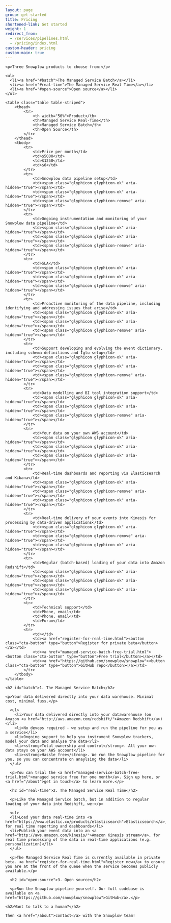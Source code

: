 ```yaml
---
layout: page
group: get-started
title: Pricing
shortened-link: Get started
weight: 1
redirect_from:
  - /services/pipelines.html
  - /pricing/index.html
custom-header: pricing
custom-main: true
---
```


<div class="wrapper white">
  <div class="container">

    <p>Three Snowplow products to choose from:</p>

    <ul>
      <li><a href="#batch">The Managed Service Batch</a></li>
      <li><a href="#real-time">The Managed Service Real Time</a></li>
      <li><a href="#open-source">Open source</a></li>
    </ul>

    <table class="table table-striped">
        <thead>
            <tr>
                <th width="50%">Product</th>
                <th>Managed Service Real-Time</th>
                <th>Managed Service Batch</th>
                <th>Open Source</th>
            </tr>
        </thead>
        <tbody>
        	<tr>
        		<td>Price per month</td>
        		<td>$5000</td>
        		<td>$1250</td>
        		<td>$0</td>
        	</tr>
        	<tr>
        		<td>Snowplow data pipeline setup</td>
        		<td><span class="glyphicon glyphicon-ok" aria-hidden="true"></span></td>
        		<td><span class="glyphicon glyphicon-ok" aria-hidden="true"></span></td>
        		<td><span class="glyphicon glyphicon-remove" aria-hidden="true"></span></td>
        	</tr>
        	<tr>
        		<td>Ongoing instrumentation and monitoring of your Snowplow data pipeline</td>
        		<td><span class="glyphicon glyphicon-ok" aria-hidden="true"></span></td>
        		<td><span class="glyphicon glyphicon-ok" aria-hidden="true"></span></td>
        		<td><span class="glyphicon glyphicon-remove" aria-hidden="true"></span></td>
        	</tr>
        	<tr>
        		<td>SLA</td>
        		<td><span class="glyphicon glyphicon-ok" aria-hidden="true"></span></td>
        		<td><span class="glyphicon glyphicon-ok" aria-hidden="true"></span></td>
        		<td><span class="glyphicon glyphicon-remove" aria-hidden="true"></span></td>
        	</tr>
        	<tr>
        		<td>Proactive monitoring of the data pipeline, including identifying and addressing issues that arise</td>
        		<td><span class="glyphicon glyphicon-ok" aria-hidden="true"></span></td>
        		<td><span class="glyphicon glyphicon-ok" aria-hidden="true"></span></td>
        		<td><span class="glyphicon glyphicon-remove" aria-hidden="true"></span></td>
        	</tr>
        	<tr>
        		<td>Support developing and evolving the event dictionary, including schema definitions and Iglu setup</td>
        		<td><span class="glyphicon glyphicon-ok" aria-hidden="true"></span></td>
        		<td><span class="glyphicon glyphicon-ok" aria-hidden="true"></span></td>
        		<td><span class="glyphicon glyphicon-remove" aria-hidden="true"></span></td>
        	</tr>
        	<tr>
        		<td>Data modelling and BI tool integration support</td>
        		<td><span class="glyphicon glyphicon-ok" aria-hidden="true"></span></td>
        		<td><span class="glyphicon glyphicon-ok" aria-hidden="true"></span></td>
        		<td><span class="glyphicon glyphicon-remove" aria-hidden="true"></span></td>
        	</tr>
        	<tr>
        		<td>Your data on your own AWS account</td>
        		<td><span class="glyphicon glyphicon-ok" aria-hidden="true"></span></td>
        		<td><span class="glyphicon glyphicon-ok" aria-hidden="true"></span></td>
        		<td><span class="glyphicon glyphicon-ok" aria-hidden="true"></span></td>
        	</tr>
        	<tr>
        		<td>Real-time dashboards and reporting via Elasticsearch and Kibana</td>
        		<td><span class="glyphicon glyphicon-ok" aria-hidden="true"></span></td>
        		<td><span class="glyphicon glyphicon-remove" aria-hidden="true"></span></td>
        		<td><span class="glyphicon glyphicon-ok" aria-hidden="true"></span></td>
        	</tr>
        	<tr>
        		<td>Real-time delivery of your events into Kinesis for processing by data-driven applications</td>
        		<td><span class="glyphicon glyphicon-ok" aria-hidden="true"></span></td>
        		<td><span class="glyphicon glyphicon-remove" aria-hidden="true"></span></td>
        		<td><span class="glyphicon glyphicon-ok" aria-hidden="true"></span></td>
        	</tr>
        	<tr>
        		<td>Regular (batch-based) loading of your data into Amazon Redshift</td>
        		<td><span class="glyphicon glyphicon-ok" aria-hidden="true"></span></td>
        		<td><span class="glyphicon glyphicon-ok" aria-hidden="true"></span></td>
        		<td><span class="glyphicon glyphicon-ok" aria-hidden="true"></span></td>
        	</tr>
        	<tr>
        		<td>Technical support</td>
        		<td>Phone, email</td>
        		<td>Phone, email</td>
        		<td>Forum</td>
        	</tr>
        	<tr>
        		<td></td>
        		<td><a href="register-for-real-time.html"><button class="cta-button" type="button">Register for private beta</button></a></td>
        		<td><a href="managed-service-batch-free-trial.html"><button class="cta-button" type="button">Free trial</button></a></td>
        		<td><a href="https://github.com/snowplow/snowplow"><button class="cta-button" type="button">GitHub repo</button></a></td>
        	</tr>
        </tbody>
    </table>

  </div>
</div>

<div class="wrapper gray">
  <div class="container">

    <h2 id="batch">1. The Managed Service Batch</h2>

    <p>Your data delivered directly into your data warehouse. Minimal cost, minimal fuss.</p>

      <ul>
        <li>Your data delivered directly into your datawarehouse (on Amazon <a href="http://aws.amazon.com/redshift/">Amazon Redshift</a>)</li>
        <li>No devops required - we setup and run the pipeline for you as a service</li>
        <li>Ongoing support to help you instrument Snowplow trackers, model your data and analyse the data</li>
        <li><strong>Total ownership and control</strong>. All your own data stays on your AWS account</li>
        <li><strong>Hassle free</strong>. We run the Snowplow pipeline for you, so you can concentrate on anaylsing the data</li>
      </ul>

      <p>You can trial the <a href="managed-service-batch-free-trial.html">managed service free for one month</a>. Sign up here, or <a href="/about">get in touch</a> to learn more.</p>

      <h2 id="real-time">2. The Managed Service Real Time</h2>

      <p>Like the Managed Service batch, but in addition to regular loading of your data into Redshift, we:</p>

      <ul>
      <li>Load your data real-time into <a href="https://www.elastic.co/products/elasticsearch">Elasticsearch</a>, for real time reporting and dashboards</li>
      <li>Publish your event data into an <a href="http://aws.amazon.com/kinesis/">Amazon Kinesis stream</a>, for real time processing of the data in real-time applications (e.g. personalization)</li>
      </ul>

      <p>The Managed Service Real Time is currently available in private beta. <a href="register-for-real-time.html">Register now</a> to ensure you are at the front of the queue when the service becomes publicly available.</p>

      <h2 id="open-source">3. Open source</h2>

      <p>Run the Snowplow pipeline yourself. Our full codebase is available on <a href="https://github.com/snowplow/snowplow">GitHub</a>.</p>

  </div>
</div>

<div class="wrapper white">
  <div class="container">

    <h2>Want to talk to a human?</h2>

    Then <a href="/about">contact</a> with the Snowplow team!

  </div>
</div>

